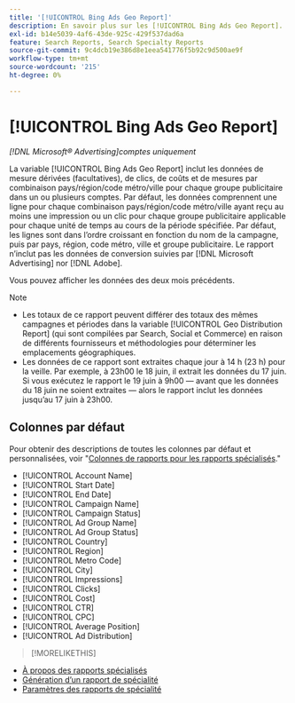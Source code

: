```yaml
---
title: '[!UICONTROL Bing Ads Geo Report]'
description: En savoir plus sur les [!UICONTROL Bing Ads Geo Report].
exl-id: b14e5039-4af6-43de-925c-429f537dad6a
feature: Search Reports, Search Specialty Reports
source-git-commit: 9c4dcb19e386d8e1eea541776f5b92c9d500ae9f
workflow-type: tm+mt
source-wordcount: '215'
ht-degree: 0%

---
```


# [!UICONTROL Bing Ads Geo Report]

*[!DNL Microsoft® Advertising]comptes uniquement*

La variable [!UICONTROL Bing Ads Geo Report] inclut les données de mesure dérivées (facultatives), de clics, de coûts et de mesures par combinaison pays/région/code métro/ville pour chaque groupe publicitaire dans un ou plusieurs comptes. Par défaut, les données comprennent une ligne pour chaque combinaison pays/région/code métro/ville ayant reçu au moins une impression ou un clic pour chaque groupe publicitaire applicable pour chaque unité de temps au cours de la période spécifiée. Par défaut, les lignes sont dans l’ordre croissant en fonction du nom de la campagne, puis par pays, région, code métro, ville et groupe publicitaire. Le rapport n’inclut pas les données de conversion suivies par [!DNL Microsoft Advertising] nor [!DNL Adobe].

Vous pouvez afficher les données des deux mois précédents.

>[!NOTE]
>
>* Les totaux de ce rapport peuvent différer des totaux des mêmes campagnes et périodes dans la variable [!UICONTROL Geo Distribution Report] (qui sont compilées par Search, Social et Commerce) en raison de différents fournisseurs et méthodologies pour déterminer les emplacements géographiques.
>* Les données de ce rapport sont extraites chaque jour à 14 h (23 h) pour la veille. Par exemple, à 23h00 le 18 juin, il extrait les données du 17 juin. Si vous exécutez le rapport le 19 juin à 9h00 — avant que les données du 18 juin ne soient extraites — alors le rapport inclut les données jusqu’au 17 juin à 23h00.

## Colonnes par défaut

Pour obtenir des descriptions de toutes les colonnes par défaut et personnalisées, voir &quot;[Colonnes de rapports pour les rapports spécialisés](specialty-report-columns.md).&quot;

* [!UICONTROL Account Name]
* [!UICONTROL Start Date]
* [!UICONTROL End Date]
* [!UICONTROL Campaign Name]
* [!UICONTROL Campaign Status]
* [!UICONTROL Ad Group Name]
* [!UICONTROL Ad Group Status]
* [!UICONTROL Country]
* [!UICONTROL Region]
* [!UICONTROL Metro Code]
* [!UICONTROL City]
* [!UICONTROL Impressions]
* [!UICONTROL Clicks]
* [!UICONTROL Cost]
* [!UICONTROL CTR]
* [!UICONTROL CPC]
* [!UICONTROL Average Position]
* [!UICONTROL Ad Distribution]

>[!MORELIKETHIS]
>
* [À propos des rapports spécialisés](specialty-report-about.md)
* [Génération d’un rapport de spécialité](specialty-report-generate.md)
* [Paramètres des rapports de spécialité](specialty-report-settings.md)
